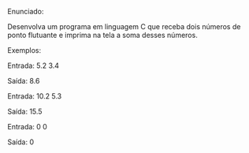 Enunciado:

Desenvolva um programa em linguagem C que receba dois números de ponto flutuante e imprima na tela a soma desses números.

Exemplos:

Entrada: 5.2 3.4

Saída: 8.6

Entrada: 10.2 5.3

Saída: 15.5

Entrada: 0 0

Saída: 0
